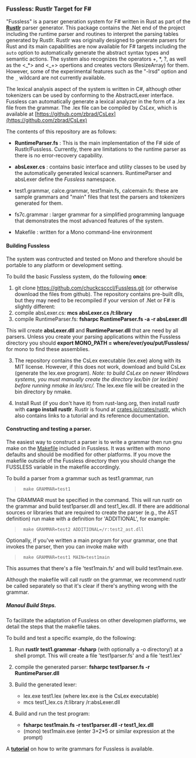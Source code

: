 ### Fussless: Rustlr Target for F\#

"Fussless" is a parser generation system for F\# written in Rust as part of the
**[Rustlr](https://crates.io/crates/rustlr)** parser generator. This package contains the .Net end of the project including the runtime parser and
routines to interpret the parsing tables generated by Rustlr.
Rustlr was originally designed to generate parsers for Rust and
its main capabilities are now available for F\# targets including the
`auto` option to automatically generate the abstract syntax types and semantic actions.
The system also recognizes the operators +, \*, ?, as well as the <\_*> and
<\_+> opertions and creates vectors (ResizeArray) for them.  
However, some of the experimental features such as the "-lrsd" option
and the `_` wildcard are not currently available.

The lexical analysis aspect of the system is written in C#, although
other tokenizers can be used by conforming to the AbstractLexer
interface.  Fussless can automatically generate a lexical analyzer in
the form of a .lex file from the grammar. The .lex file can be
compiled by *CsLex*, which is available at
[https://github.com/zbrad/CsLex](https://github.com/zbrad/CsLex)

The contents of this repository are as follows:

- **RuntimeParser.fs** : This is the main implementation of the F# side of
  Rustlr/Fussless.  Currently, there are limitations to the runtime parser
  as there is no error-recovery capability.  

- **absLexer.cs** : contains basic interface and utility classes to be used by
  the automatically generated lexical scanners. RuntimeParser and absLexer define the *Fussless* namespace.

- test1.grammar, calce.grammar, test1main.fs, calcemain.fs: these are
  sample grammars and "main" files that test the parsers and tokenizers
  generated for them.

- fs7c.grammar : larger grammar for a simplified programming language that
  demonstrates the most advanced features of the system.
  
- Makefile : written for a Mono command-line environment


#### Building Fussless

The system was contructed and tested on Mono and therefore should be
portable to any platform or development setting.

To build the basic Fussless system, do the following **once**:

1. git clone https://github.com/chuckcscccl/Fussless.git
   (or otherwise download the files from github).
   The repository contains pre-built dlls, but they may need to be recompiled
   if your version of .Net or F# is slightly different:
2. compile absLexer.cs:  **mcs absLexer.cs /t:library**
3. compile RuntimeParser.fs:  **fsharpc RuntimeParser.fs -a -r absLexer.dll**

This will create **absLexer.dll** and **RuntimeParser.dll** that are need by 
all parsers.  Unless you create your parsing applications within the Fussless
directory you should **export MONO_PATH = where/ever/you/put/Fussless/**
for mono to find these assemblies.  


3.  The repository contains the CsLex executable (lex.exe) along with its
MIT license.  However, if this does not work, download and build CsLex
(generate the lex.exe program).
   *Note: to build CsLex on newer Windows systems, you must manually create the directory lex/bin (or lex\bin) before running nmake in lex/src/.*  The lex.exe file
will be created in the bin directory by nmake.

4. Install Rust (if you don't have it) from rust-lang.org, then install
rustlr with **cargo install rustlr**.   Rustlr is found at [crates.io/crates/rustlr](https://crates.io/crates/rustlr), which also contains links to
a tutorial and its reference documentation.


#### Constructing and testing a parser.

The easiest way to construct a parser is to write a grammar then run
gnu make on the
[Makefile](https://github.com/chuckcscccl/Fussless/blob/main/Makefile)
included in Fussless.  It was written with mono
defaults and should be modified for other platforms.  If you move the
makefile outside of the Fussless directory then you should change the
FUSSLESS variable in the makefile accordingly.

To build a parser from a grammar such as test1.grammar, run

>      make GRAMMAR=test1

The GRAMMAR must be specified in the command.  This will run rustlr on the
grammar and build test1parser.dll and test1_lex.dll.  If there are additional
sources or libraries that are required to create the parser (e.g., the AST
definition) run make with a definition for 'ADDITIONAL', for example:

>      make GRAMMAR=test2 ADDITIONAL=/r:test2_ast.dll

Optionally, if you've written a main program for your grammar, one
that invokes the parser, then you can invoke make with

>      make GRAMMAR=test1 MAIN=test1main

This assumes that there's a file 'test1main.fs' and will build test1main.exe.



Although the makefile will call rustlr on the grammar, we recommend
rustlr be called separately so that it's clear if there's anything
wrong with the grammar.


##### Manaul Build Steps.

To facilitate the adaptation of Fussless on other developmen platforms, we
detail the steps that the makefile takes.

To build and test a specific example, do the following:

1. Run **rustlr test1.grammar -fsharp** (with optionally a -o directory/) at a
   shell prompt. This will create a file 'test1parser.fs' and a file 'test1.lex'

2. compile the generated parser: **fsharpc test1parser.fs -r RuntimeParser.dll**

3. Build the generated lexer:
   - lex.exe test1.lex   (where lex.exe is the CsLex executable)
   - mcs test1_lex.cs /t:library /r:absLexer.dll

4. Build and run the test program:
   - **fsharpc test1main.fs -r test1parser.dll -r test1_lex.dll**
   - (mono) test1main.exe  (enter 3+2*5 or similar expression at the prompt)


<p>

A **[tutorial](https://cs.hofstra.edu/~cscccl/rustlr_project/chapterfs.html)** on
how to write grammars for Fussless is available.
